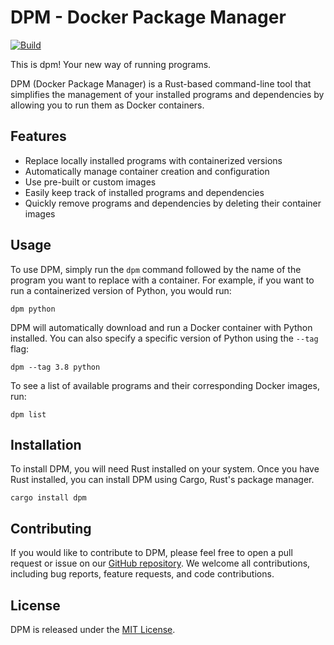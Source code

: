 # DPM - Docker Package Manager

[![Build](https://github.com/FlorianB-DE/dpm/actions/workflows/build.yml/badge.svg?branch=main&event=push)](https://github.com/FlorianB-DE/dpm/actions/workflows/build.yml)

This is dpm! Your new way of running programs. 

DPM (Docker Package Manager) is a Rust-based command-line tool that simplifies the management of your installed programs and dependencies by allowing you to run them as Docker containers. 

## Features

- Replace locally installed programs with containerized versions
- Automatically manage container creation and configuration
- Use pre-built or custom images
- Easily keep track of installed programs and dependencies
- Quickly remove programs and dependencies by deleting their container images

## Usage

To use DPM, simply run the `dpm` command followed by the name of the program you want to replace with a container. For example, if you want to run a containerized version of Python, you would run:

```
dpm python
```

DPM will automatically download and run a Docker container with Python installed. You can also specify a specific version of Python using the `--tag` flag:

```
dpm --tag 3.8 python
```

To see a list of available programs and their corresponding Docker images, run:

```
dpm list
```

## Installation

To install DPM, you will need Rust installed on your system. Once you have Rust installed, you can install DPM using Cargo, Rust's package manager.

```
cargo install dpm
```

## Contributing

If you would like to contribute to DPM, please feel free to open a pull request or issue on our [GitHub repository](https://github.com/FlorianB-DE/dpm). We welcome all contributions, including bug reports, feature requests, and code contributions.

## License

DPM is released under the [MIT License](https://github.com/FlorianB-DE/dpm/blob/main/LICENSE).
